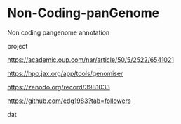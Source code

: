 # Non-Coding-panGenome
Non coding pangenome annotation 

project

https://academic.oup.com/nar/article/50/5/2522/6541021

https://hpo.jax.org/app/tools/genomiser

https://zenodo.org/record/3981033

https://github.com/edg1983?tab=followers

dat
